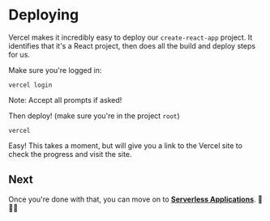 # Deploying

Vercel makes it incredibly easy to deploy our `create-react-app` project. It identifies that it's a React project, then does all the build and deploy steps for us.

Make sure you're logged in:
```
vercel login
```
Note: Accept all prompts if asked!

Then deploy! (make sure you're in the project `root`)
```
vercel
```

Easy! This takes a moment, but will give you a link to the Vercel site to check the progress and visit the site.

## Next

Once you're done with that, you can move on to [**Serverless Applications**](./07%20-%20Serverless%20Applications.md). 👏👏👏
